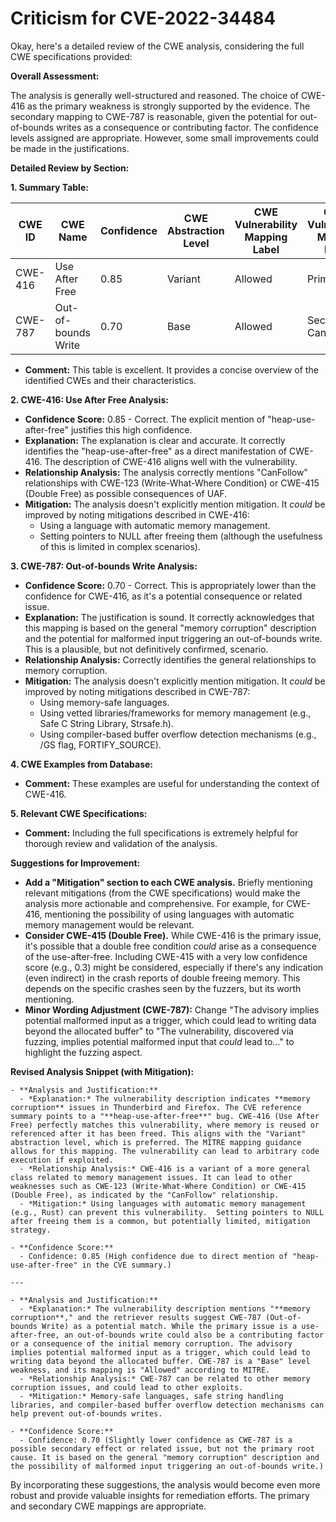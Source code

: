 # Criticism for CVE-2022-34484

Okay, here's a detailed review of the CWE analysis, considering the full CWE specifications provided:

**Overall Assessment:**

The analysis is generally well-structured and reasoned. The choice of CWE-416 as the primary weakness is strongly supported by the evidence. The secondary mapping to CWE-787 is reasonable, given the potential for out-of-bounds writes as a consequence or contributing factor. The confidence levels assigned are appropriate. However, some small improvements could be made in the justifications.

**Detailed Review by Section:**

**1. Summary Table:**

| CWE ID | CWE Name | Confidence | CWE Abstraction Level | CWE Vulnerability Mapping Label | CWE-Vulnerability Mapping Notes |
|---|---|---|---|---|---|
| CWE-416 | Use After Free | 0.85 | Variant | Allowed | Primary CWE |
| CWE-787 | Out-of-bounds Write | 0.70 | Base | Allowed | Secondary Candidate |

*   **Comment:** This table is excellent. It provides a concise overview of the identified CWEs and their characteristics.

**2. CWE-416: Use After Free Analysis:**

*   **Confidence Score:** 0.85 - Correct. The explicit mention of "heap-use-after-free" justifies this high confidence.
*   **Explanation:** The explanation is clear and accurate.  It correctly identifies the "heap-use-after-free" as a direct manifestation of CWE-416. The description of CWE-416 aligns well with the vulnerability.
*   **Relationship Analysis:** The analysis correctly mentions "CanFollow" relationships with CWE-123 (Write-What-Where Condition) or CWE-415 (Double Free) as possible consequences of UAF.
*   **Mitigation:** The analysis doesn't explicitly mention mitigation.  It *could* be improved by noting mitigations described in CWE-416:
    *   Using a language with automatic memory management.
    *   Setting pointers to NULL after freeing them (although the usefulness of this is limited in complex scenarios).

**3. CWE-787: Out-of-bounds Write Analysis:**

*   **Confidence Score:** 0.70 - Correct.  This is appropriately lower than the confidence for CWE-416, as it's a potential consequence or related issue.
*   **Explanation:** The justification is sound. It correctly acknowledges that this mapping is based on the general "memory corruption" description and the potential for malformed input triggering an out-of-bounds write.  This is a plausible, but not definitively confirmed, scenario.
*   **Relationship Analysis:** Correctly identifies the general relationships to memory corruption.
*   **Mitigation:** The analysis doesn't explicitly mention mitigation. It *could* be improved by noting mitigations described in CWE-787:
    *   Using memory-safe languages.
    *   Using vetted libraries/frameworks for memory management (e.g., Safe C String Library, Strsafe.h).
    *   Using compiler-based buffer overflow detection mechanisms (e.g., /GS flag, FORTIFY_SOURCE).

**4. CWE Examples from Database:**

*   **Comment:** These examples are useful for understanding the context of CWE-416.

**5. Relevant CWE Specifications:**

*   **Comment:** Including the full specifications is extremely helpful for thorough review and validation of the analysis.

**Suggestions for Improvement:**

*   **Add a "Mitigation" section to each CWE analysis.** Briefly mentioning relevant mitigations (from the CWE specifications) would make the analysis more actionable and comprehensive.  For example, for CWE-416, mentioning the possibility of using languages with automatic memory management would be relevant.
*   **Consider CWE-415 (Double Free).** While CWE-416 is the primary issue, it's possible that a double free condition *could* arise as a consequence of the use-after-free. Including CWE-415 with a very low confidence score (e.g., 0.3) might be considered, especially if there's any indication (even indirect) in the crash reports of double freeing memory. This depends on the specific crashes seen by the fuzzers, but its worth mentioning.
*   **Minor Wording Adjustment (CWE-787):** Change "The advisory implies potential malformed input as a trigger, which could lead to writing data beyond the allocated buffer" to "The vulnerability, discovered via fuzzing, implies potential malformed input that *could* lead to..." to highlight the fuzzing aspect.

**Revised Analysis Snippet (with Mitigation):**

```
- **Analysis and Justification:**
  - *Explanation:* The vulnerability description indicates **memory corruption** issues in Thunderbird and Firefox. The CVE reference summary points to a "**heap-use-after-free**" bug. CWE-416 (Use After Free) perfectly matches this vulnerability, where memory is reused or referenced after it has been freed. This aligns with the "Variant" abstraction level, which is preferred. The MITRE mapping guidance allows for this mapping. The vulnerability can lead to arbitrary code execution if exploited.
  - *Relationship Analysis:* CWE-416 is a variant of a more general class related to memory management issues. It can lead to other weaknesses such as CWE-123 (Write-What-Where Condition) or CWE-415 (Double Free), as indicated by the "CanFollow" relationship.
  - *Mitigation:* Using languages with automatic memory management (e.g., Rust) can prevent this vulnerability.  Setting pointers to NULL after freeing them is a common, but potentially limited, mitigation strategy.

- **Confidence Score:**
  - Confidence: 0.85 (High confidence due to direct mention of "heap-use-after-free" in the CVE summary.)

---

- **Analysis and Justification:**
  - *Explanation:* The vulnerability description mentions "**memory corruption**," and the retriever results suggest CWE-787 (Out-of-bounds Write) as a potential match. While the primary issue is a use-after-free, an out-of-bounds write could also be a contributing factor or a consequence of the initial memory corruption. The advisory implies potential malformed input as a trigger, which could lead to writing data beyond the allocated buffer. CWE-787 is a "Base" level weakness, and its mapping is "Allowed" according to MITRE.
  - *Relationship Analysis:* CWE-787 can be related to other memory corruption issues, and could lead to other exploits.
  - *Mitigation:* Memory-safe languages, safe string handling libraries, and compiler-based buffer overflow detection mechanisms can help prevent out-of-bounds writes.

- **Confidence Score:**
  - Confidence: 0.70 (Slightly lower confidence as CWE-787 is a possible secondary effect or related issue, but not the primary root cause. It is based on the general "memory corruption" description and the possibility of malformed input triggering an out-of-bounds write.)
```

By incorporating these suggestions, the analysis would become even more robust and provide valuable insights for remediation efforts. The primary and secondary CWE mappings are appropriate.
